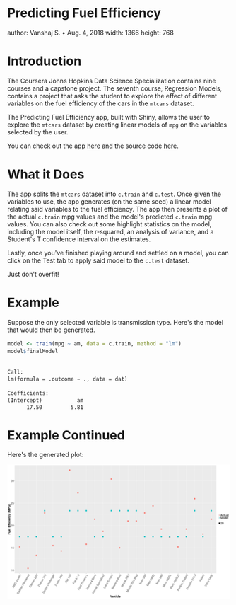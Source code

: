 Predicting Fuel Efficiency
========================================================
author: Vanshaj S. • Aug. 4, 2018
width: 1366
height: 768

Introduction
========================================================

The Coursera Johns Hopkins Data Science Specialization contains
nine courses and a capstone project. The seventh course, Regression
Models, contains a project that asks the student to explore the
effect of different variables on the fuel efficiency of the cars in
the  `mtcars` dataset.

The Predicting Fuel Efficiency app, built with Shiny, allows the user
to explore the  `mtcars` dataset by creating linear models of  `mpg`
on the variables selected by the user.

You can check out the app [here](https://vslearns.shinyapps.io/fuelefficiency/) and the source code [here](https://github.com/vslearns/dsc9w4).

What it Does
========================================================

The app splits the  `mtcars` dataset into  `c.train` and  `c.test`.
Once given the variables to use, the app generates (on the same seed)
a linear model relating said variables to the fuel efficiency. The app
then presents a plot of the actual  `c.train` mpg values and the model's
predicted  `c.train` mpg values. You can also check out some highlight
statistics on the model, including the model itself, the r-squared, an
analysis of variance, and a Student's T confidence interval on the
estimates.

Lastly, once you've finished playing around and settled on a model, you
can click on the Test tab to apply said model to the  `c.test` dataset.

Just don't overfit!

Example
========================================================

Suppose the only selected variable is transmission type. Here's the model
that would then be generated.




```r
model <- train(mpg ~ am, data = c.train, method = "lm")
model$finalModel
```

```

Call:
lm(formula = .outcome ~ ., data = dat)

Coefficients:
(Intercept)           am  
      17.50         5.81  
```

Example Continued
========================================================

Here's the generated plot:

![plot of chunk unnamed-chunk-3](FuelEff-figure/unnamed-chunk-3-1.png)
